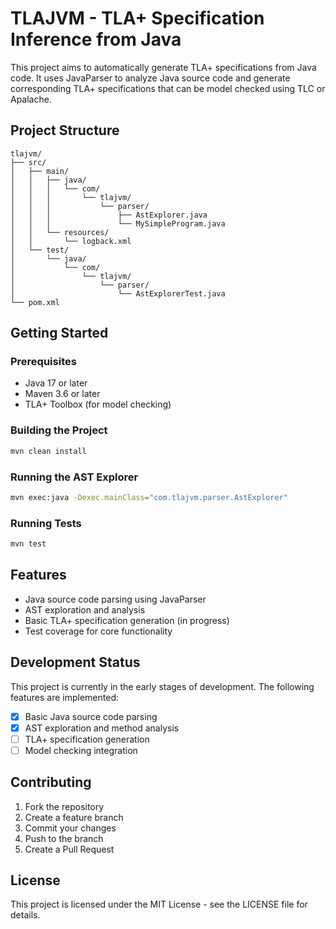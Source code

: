 # TLAJVM - TLA+ Specification Inference from Java

This project aims to automatically generate TLA+ specifications from Java code. It uses JavaParser to analyze Java source code and generate corresponding TLA+ specifications that can be model checked using TLC or Apalache.

## Project Structure

```
tlajvm/
├── src/
│   ├── main/
│   │   ├── java/
│   │   │   └── com/
│   │   │       └── tlajvm/
│   │   │           └── parser/
│   │   │               ├── AstExplorer.java
│   │   │               └── MySimpleProgram.java
│   │   └── resources/
│   │       └── logback.xml
│   └── test/
│       └── java/
│           └── com/
│               └── tlajvm/
│                   └── parser/
│                       └── AstExplorerTest.java
└── pom.xml
```

## Getting Started

### Prerequisites

- Java 17 or later
- Maven 3.6 or later
- TLA+ Toolbox (for model checking)

### Building the Project

```bash
mvn clean install
```

### Running the AST Explorer

```bash
mvn exec:java -Dexec.mainClass="com.tlajvm.parser.AstExplorer"
```

### Running Tests

```bash
mvn test
```

## Features

- Java source code parsing using JavaParser
- AST exploration and analysis
- Basic TLA+ specification generation (in progress)
- Test coverage for core functionality

## Development Status

This project is currently in the early stages of development. The following features are implemented:

- [x] Basic Java source code parsing
- [x] AST exploration and method analysis
- [ ] TLA+ specification generation
- [ ] Model checking integration

## Contributing

1. Fork the repository
2. Create a feature branch
3. Commit your changes
4. Push to the branch
5. Create a Pull Request

## License

This project is licensed under the MIT License - see the LICENSE file for details. 